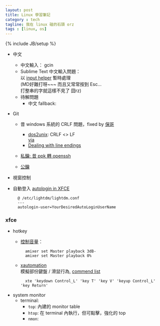 ```yaml
---
layout: post
title: Linux 學習筆記
category : tech
tagline: 我在 linux 碰的石頭 orz
tags : [linux, os]
---
```

{% include JB/setup %}

+ 中文
    + 中文輸入： gcin
    + Sublime Text 中文輸入問題：  
        以 [input helper](https://github.com/xgenvn/InputHelper) 暫時處理  
        (MD好難打呀~~~  而且又常常按到 Esc...  
        打整串的字就這樣不見了 囧rz)
    + 待解問題
        + 中文 fallback:

+ Git
    + 昔 windows 系統的 CRLF 問題，fixed by [保哥](http://blog.miniasp.com/post/2013/09/15/Git-for-Windows-Line-Ending-Conversion-Notes.aspx)  
        + [dos2unix](http://linuxcommand.org/man_pages/dos2unix1.html): CRLF <> LF  
            [via](http://superuser.com/a/52046)
        + [Dealing with line endings](https://help.github.com/articles/dealing-with-line-endings)

    + [私鑰: 昔 ppk 轉 openssh](http://pobing.iteye.com/blog/1520151)
    + [公鑰](https://help.github.com/articles/error-permission-denied-publickey)

+ 視窗控制

+ 自動登入 [autologin in XFCE](http://superuser.com/questions/356316/how-do-i-disable-the-login-screen-on-xfce)

        @ /etc/lightdm/lightdm.conf
        ---
        autologin-user=YourDesiredAutoLoginUserName

### xfce

+ hotkey
    + [控制音量](http://ubuntuforums.org/archive/index.php/t-1150976.html)：

            amixer set Master playback 3dB-
            amixer set Master playback 0%

    + [xautomation](http://hoopajoo.net/projects/xautomation.html)  
        模擬部份鍵盤 / 滑鼠行為, [commend list](http://manpages.ubuntu.com/manpages/jaunty/man1/xte.1.html)

            xte 'keydown Control_L' 'key T' 'key V' 'keyup Control_L' 'key Return'

+ system monitor
    + terminal:
        + `top`: 內建的 monitor table
        + `htop`: 在 terminal 內執行，但可點擊，強化的 top
        + `nmon`: 